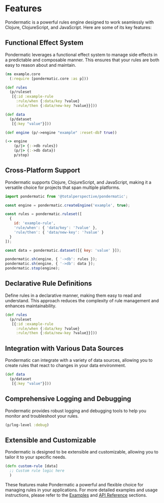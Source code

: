 # Features

Pondermatic is a powerful rules engine designed to work seamlessly with Clojure, ClojureScript, and JavaScript. Here are some of its key features:

## Functional Effect System

Pondermatic leverages a functional effect system to manage side effects in a predictable and composable manner. This ensures that your rules are both easy to reason about and maintain.

```clojure
(ns example.core
  (:require [pondermatic.core :as p]))

(def rules
  (p/ruleset
   [{:id :example-rule
     :rule/when {:data/key ?value}
     :rule/then {:data/new-key ?value}}]))

(def data
  (p/dataset
   [{:key "value"}]))

(def engine (p/->engine "example" :reset-db? true))

(-> engine
    (p/|> {:->db rules})
    (p/|> {:->db data})
    p/stop)
```

## Cross-Platform Support

Pondermatic supports Clojure, ClojureScript, and JavaScript, making it a versatile choice for projects that span multiple platforms.

```javascript
import pondermatic from '@totalperspective/pondermatic';

const engine = pondermatic.createEngine('example', true);

const rules = pondermatic.ruleset([
  {
    id: 'example-rule',
    'rule/when': { 'data/key': '?value' },
    'rule/then': { 'data/new-key': '?value' }
  }
]);

const data = pondermatic.dataset([{ key: 'value' }]);

pondermatic.sh(engine, { '->db': rules });
pondermatic.sh(engine, { '->db': data });
pondermatic.stop(engine);
```

## Declarative Rule Definitions

Define rules in a declarative manner, making them easy to read and understand. This approach reduces the complexity of rule management and enhances maintainability.

```clojure
(def rules
  (p/ruleset
   [{:id :example-rule
     :rule/when {:data/key ?value}
     :rule/then {:data/new-key ?value}}]))
```

## Integration with Various Data Sources

Pondermatic can integrate with a variety of data sources, allowing you to create rules that react to changes in your data environment.

```clojure
(def data
  (p/dataset
   [{:key "value"}]))
```

## Comprehensive Logging and Debugging

Pondermatic provides robust logging and debugging tools to help you monitor and troubleshoot your rules.

```clojure
(p/log-level :debug)
```

## Extensible and Customizable

Pondermatic is designed to be extensible and customizable, allowing you to tailor it to your specific needs.

```clojure
(defn custom-rule [data]
  ;; Custom rule logic here
  )
```

These features make Pondermatic a powerful and flexible choice for managing rules in your applications. For more detailed examples and usage instructions, please refer to the [Examples](docs/examples.md) and [API Reference](docs/api_reference_js.md) sections.
